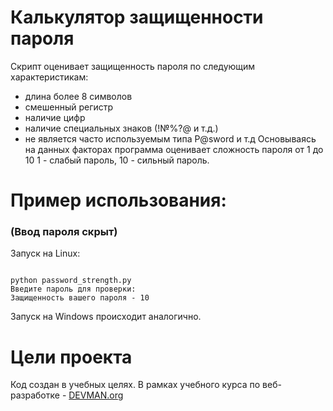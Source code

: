 # Калькулятор защищенности пароля

Скрипт оценивает защищенность пароля по следующим характеристикам:
- длина более 8 символов
- смешенный регистр
- наличие цифр
- наличие специальных знаков (!№%?@ и т.д.)
- не является часто используемым типа P@sword и т.д
Основываясь на данных факторах программа оценивает сложность пароля от 1 до 10
1 - слабый пароль, 10 - сильный пароль.

# Пример использования:
### (Ввод пароля скрыт)

Запуск на Linux:

```#!bash

python password_strength.py
Введите пароль для проверки:            
Защищенность вашего пароля - 10

```

Запуск на Windows происходит аналогично.


# Цели проекта

Код создан в учебных целях. В рамках учебного курса по веб-разработке - [DEVMAN.org](https://devman.org)
